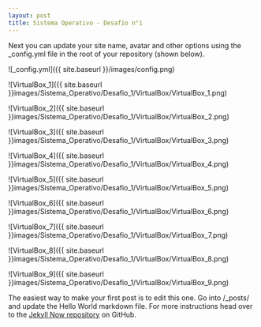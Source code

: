 ```yaml
---
layout: post
title: Sistema Operativo - Desafío n°1
---
```


Next you can update your site name, avatar and other options using the _config.yml file in the root of your repository (shown below).

![_config.yml]({{ site.baseurl }}/images/config.png)

![VirtualBox_1]({{ site.baseurl }}images/Sistema_Operativo/Desafio_1/VirtualBox/VirtualBox_1.png)

![VirtualBox_2]({{ site.baseurl }}images/Sistema_Operativo/Desafio_1/VirtualBox/VirtualBox_2.png)

![VirtualBox_3]({{ site.baseurl }}images/Sistema_Operativo/Desafio_1/VirtualBox/VirtualBox_3.png)

![VirtualBox_4]({{ site.baseurl }}images/Sistema_Operativo/Desafio_1/VirtualBox/VirtualBox_4.png)

![VirtualBox_5]({{ site.baseurl }}images/Sistema_Operativo/Desafio_1/VirtualBox/VirtualBox_5.png)

![VirtualBox_6]({{ site.baseurl }}images/Sistema_Operativo/Desafio_1/VirtualBox/VirtualBox_6.png)

![VirtualBox_7]({{ site.baseurl }}images/Sistema_Operativo/Desafio_1/VirtualBox/VirtualBox_7.png)

![VirtualBox_8]({{ site.baseurl }}images/Sistema_Operativo/Desafio_1/VirtualBox/VirtualBox_8.png)

![VirtualBox_9]({{ site.baseurl }}images/Sistema_Operativo/Desafio_1/VirtualBox/VirtualBox_9.png)

The easiest way to make your first post is to edit this one. Go into /_posts/ and update the Hello World markdown file. For more instructions head over to the [Jekyll Now repository](https://github.com/barryclark/jekyll-now) on GitHub.

